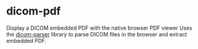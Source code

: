 # dicom-pdf
Display a DICOM embedded PDF with the native browser PDF viewer
Uses the [dicom-parser](https://github.com/cornerstonejs/dicomParser) library to parse DICOM files in the browser and extract embedded PDF.
